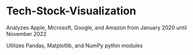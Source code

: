 # Tech-Stock-Visualization
Analyzes Apple, Microsoft, Google, and Amazon from January 2020 until November 2022

Utilizes Pandas, Matplotlib, and NumPy pythin modules
